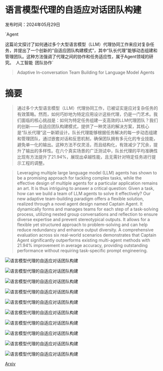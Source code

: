 # 语言模型代理的自适应对话团队构建

发布时间：2024年05月29日

`Agent

这篇论文探讨了如何通过多个大型语言模型（LLM）代理协同工作来应对复杂任务，并提出了一个创新的“自适应团队构建模式”，其中“队长代理”能够动态组建和管理团队。这种方法强调了代理之间的协作和任务适应性，属于Agent领域的研究。` `人工智能` `团队协作`

> Adaptive In-conversation Team Building for Language Model Agents

# 摘要

> 通过多个大型语言模型（LLM）代理协同工作，已被证实是应对复杂任务的有效策略。然而，如何巧妙地为特定应用设计这些代理，仍是一门艺术。我们面临的核心挑战是：如何为特定任务组建一支高效的LLM代理团队？我们的创新——自适应团队构建模式，提供了一种灵活的解决方案，其核心是“队长代理”这一新颖设计。队长代理能够根据任务解决的每一步动态组建和管理团队，通过嵌套对话和反思机制，确保团队拥有多元化的专业技能，避免单一化的输出。这种方法不仅灵活，而且结构化，有效减少了冗余，提升了输出的多样性。在六个真实场景的广泛测试中，队长代理的平均准确性比现有方法提升了21.94%，展现出卓越性能，且无需针对特定任务进行提示工程的调整。

> Leveraging multiple large language model (LLM) agents has shown to be a promising approach for tackling complex tasks, while the effective design of multiple agents for a particular application remains an art. It is thus intriguing to answer a critical question: Given a task, how can we build a team of LLM agents to solve it effectively? Our new adaptive team-building paradigm offers a flexible solution, realized through a novel agent design named Captain Agent. It dynamically forms and manages teams for each step of a task-solving process, utilizing nested group conversations and reflection to ensure diverse expertise and prevent stereotypical outputs. It allows for a flexible yet structured approach to problem-solving and can help reduce redundancy and enhance output diversity. A comprehensive evaluation across six real-world scenarios demonstrates that Captain Agent significantly outperforms existing multi-agent methods with 21.94% improvement in average accuracy, providing outstanding performance without requiring task-specific prompt engineering.

![语言模型代理的自适应对话团队构建](../../../paper_images/2405.19425/x1.png)

![语言模型代理的自适应对话团队构建](../../../paper_images/2405.19425/x2.png)

![语言模型代理的自适应对话团队构建](../../../paper_images/2405.19425/x3.png)

![语言模型代理的自适应对话团队构建](../../../paper_images/2405.19425/x4.png)

![语言模型代理的自适应对话团队构建](../../../paper_images/2405.19425/x5.png)

![语言模型代理的自适应对话团队构建](../../../paper_images/2405.19425/x6.png)

![语言模型代理的自适应对话团队构建](../../../paper_images/2405.19425/x7.png)

![语言模型代理的自适应对话团队构建](../../../paper_images/2405.19425/x8.png)

![语言模型代理的自适应对话团队构建](../../../paper_images/2405.19425/x9.png)

![语言模型代理的自适应对话团队构建](../../../paper_images/2405.19425/x10.png)

[Arxiv](https://arxiv.org/abs/2405.19425)
